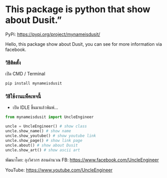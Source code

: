 # This package is python that show about Dusit.”

PyPi: https://pypi.org/project/mynameisdusit/

Hello, this package show about Dusit, you can see for more information via facebook.

### วิธีติดตั้ง

เปิด CMD / Terminal

```python
pip install mynameisdusit
```

### วิธีใช้งานแพ็คเพจนี้

- เปิด IDLE ขึ้นมาแล้วพิมพ์...

```python
from mynameisdusit import UncleEngineer

uncle = UncleEngineer() # show class
uncle.show_name() # show name
uncle.show_youtube() # show youtube link
uncle.show_page() # show link page
uncle.about() # show about Dusit
uncle.show_art() # show ascii art
```

พัฒนาโดย: ลุงวิศวกร สอนคำนวณ
FB: https://www.facebook.com/UncleEngineer

YouTube: https://www.youtube.com/UncleEngineer
